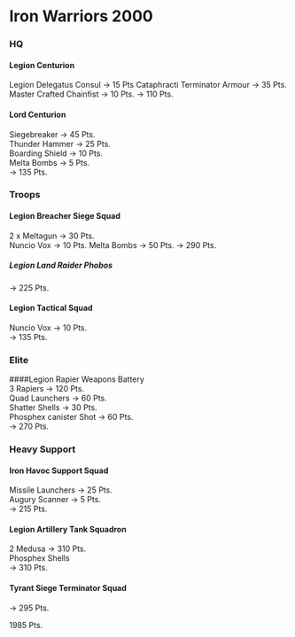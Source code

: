 # Iron Warriors 2000

### HQ  
#### Legion Centurion  
Legion Delegatus Consul -> 15 Pts
Cataphracti Terminator Armour -> 35 Pts.
Master Crafted Chainfist -> 10 Pts.
-> 110 Pts.  

#### Lord Centurion  
Siegebreaker -> 45 Pts.  
Thunder Hammer -> 25 Pts.  
Boarding Shield -> 10 Pts.  
Melta Bombs -> 5 Pts.  
-> 135 Pts.  

### Troops  
#### Legion Breacher Siege Squad  
2 x Meltagun -> 30 Pts.  
Nuncio Vox -> 10 Pts.
Melta Bombs -> 50 Pts.
-> 290 Pts.

##### Legion Land Raider Phobos  
-> 225 Pts.  

#### Legion Tactical Squad  
Nuncio Vox -> 10 Pts.  
-> 135 Pts.  

### Elite  
####Legion Rapier Weapons Battery  
3 Rapiers -> 120 Pts.  
Quad Launchers -> 60 Pts.  
Shatter Shells -> 30 Pts.  
Phosphex canister Shot -> 60 Pts.  
-> 270 Pts.  

### Heavy Support  
#### Iron Havoc Support Squad  
Missile Launchers -> 25 Pts.  
Augury Scanner -> 5 Pts.  
-> 215 Pts.  

#### Legion Artillery Tank Squadron  
2 Medusa -> 310 Pts.  
Phosphex Shells  
-> 310 Pts.  

#### Tyrant Siege Terminator Squad  
-> 295 Pts.

1985 Pts.
